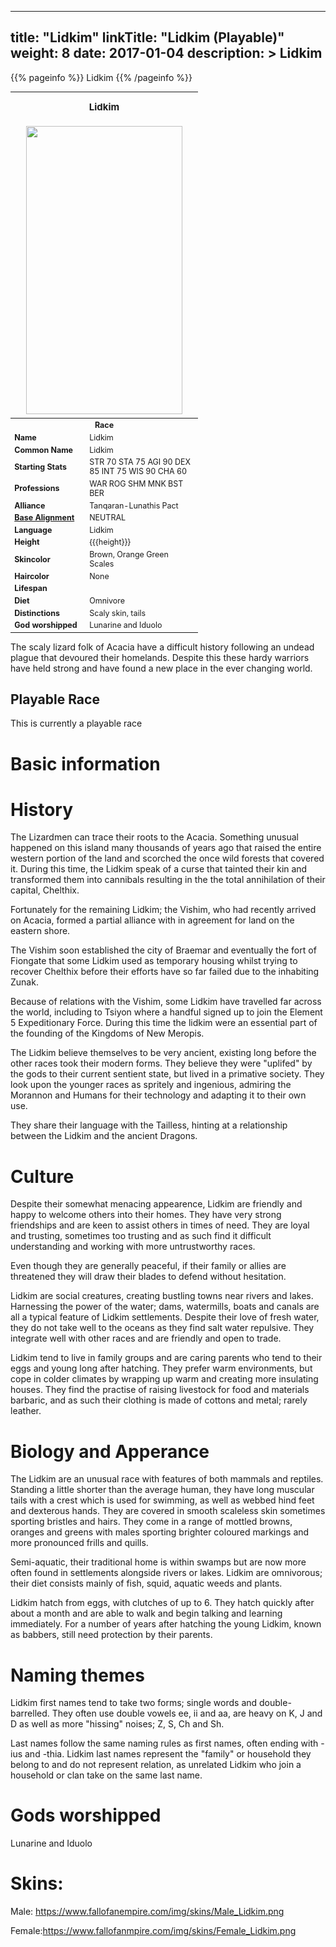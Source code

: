 
---
title: "Lidkim"
linkTitle: "Lidkim (Playable)"
weight: 8
date: 2017-01-04
description: >
 Lidkim
---

{{% pageinfo %}}
Lidkim
{{% /pageinfo %}}

<table class="infobox" style="font-size:89%; width:300px;">
<tbody>
<tr><th colspan="2" class="color1" style="font-size:120%; padding:1em;">Lidkim</th></tr>
<tr style="text-align:center;"><td colspan="2" style="padding:0.5em;"><img src="https://www.fallofanempire.com/img/races/lidkim.png" width="250" height="461"></td></tr>
<tr><th colspan="2" class="color1"> Race</th></tr>
<tr><td style="width:40%;"> <b>Name</b></td><td style="width:60%;">Lidkim</td></tr>
<tr><td> <b>Common Name</b></td><td>Lidkim</td></tr>
<tr><td> <b>Starting Stats</b></td><td>STR 70 STA 75 AGI 90 DEX 85 INT 75 WIS 90 CHA 60</td></tr>
<tr><td> <b>Professions</b></td><td>WAR ROG SHM MNK BST BER</td></tr>
<tr><td> <b>Alliance</b></td><td>Tanqaran-Lunathis Pact</td></tr>
<tr><td> <b><a href="/wiki/Base_Alignment" title="Base Alignment">Base Alignment</a></b></td><td>NEUTRAL</td></tr>
<tr><td> <b>Language</b></td><td>Lidkim</td></tr>
<tr><td> <b>Height</b></td><td> {{{height}}}</td></tr>
<tr><td> <b>Skincolor</b></td><td>Brown, Orange Green Scales</td></tr>
<tr><td> <b>Haircolor</b></td><td>None</td></tr>
<tr><td> <b>Lifespan</b></td><td></td></tr>
<tr><td> <b>Diet</b></td><td>Omnivore</td></tr>
<tr><td> <b>Distinctions</b></td><td>Scaly skin, tails</td></tr>
<tr><td> <b>God worshipped</b></td><td>Lunarine and Iduolo</td></tr>
</tbody>
</table>

The scaly lizard folk of Acacia have a difficult history following an undead plague that devoured their homelands. Despite this these hardy warriors have held strong and have found a new place in the ever changing world.

## Playable Race

This is currently a playable race

# Basic information

# History

The Lizardmen can trace their roots to the Acacia. Something unusual happened on this island many thousands of years ago that raised the entire western portion of the land and scorched the once wild forests that covered it. During this time, the Lidkim speak of a curse that tainted their kin and transformed them into cannibals resulting in the the total annihilation of their capital, Chelthix.

Fortunately for the remaining Lidkim; the Vishim, who had recently arrived on Acacia, formed a partial alliance with in agreement for land on the eastern shore.

The Vishim soon established the city of Braemar and eventually the fort of Fiongate that some Lidkim used as temporary housing whilst trying to recover Chelthix before their efforts have so far failed due to the inhabiting Zunak.

Because of relations with the Vishim, some Lidkim have travelled far across the world, including to Tsiyon where a handful signed up to join the Element 5 Expeditionary Force. During this time the lidkim were an essential part of the founding of the Kingdoms of New Meropis.

The Lidkim believe themselves to be very ancient, existing long before the other races took their modern forms. They believe they were "uplifed" by the gods to their current sentient state, but lived in a primative society. They look upon the younger races as spritely and ingenious, admiring the Morannon and Humans for their technology and adapting it to their own use.

They share their language with the Tailless, hinting at a relationship between the Lidkim and the ancient Dragons. 

# Culture

Despite their somewhat menacing appearence, Lidkim are friendly and happy to welcome others into their homes. They have very strong friendships and are keen to assist others in times of need. They are loyal and trusting, sometimes too trusting and as such find it difficult understanding and working with more untrustworthy races.

Even though they are generally peaceful, if their family or allies are threatened they will draw their blades to defend without hesitation.

Lidkim are social creatures, creating bustling towns near rivers and lakes. Harnessing the power of the water; dams, watermills, boats and canals are all a typical feature of Lidkim settlements. Despite their love of fresh water, they do not take well to the oceans as they find salt water repulsive. They integrate well with other races and are friendly and open to trade.

Lidkim tend to live in family groups and are caring parents who tend to their eggs and young long after hatching. They prefer warm environments, but cope in colder climates by wrapping up warm and creating more insulating houses. They find the practise of raising livestock for food and materials barbaric, and as such their clothing is made of cottons and metal; rarely leather. 

# Biology and Apperance

The Lidkim are an unusual race with features of both mammals and reptiles. Standing a little shorter than the average human, they have long muscular tails with a crest which is used for swimming, as well as webbed hind feet and dexterous hands. They are covered in smooth scaleless skin sometimes sporting bristles and hairs. They come in a range of mottled browns, oranges and greens with males sporting brighter coloured markings and more pronounced frills and quills.

Semi-aquatic, their traditional home is within swamps but are now more often found in settlements alongside rivers or lakes. Lidkim are omnivorous; their diet consists mainly of fish, squid, aquatic weeds and plants.

Lidkim hatch from eggs, with clutches of up to 6. They hatch quickly after about a month and are able to walk and begin talking and learning immediately. For a number of years after hatching the young Lidkim, known as babbers, still need protection by their parents. 

# Naming themes

Lidkim first names tend to take two forms; single words and double-barrelled. They often use double vowels ee, ii and aa, are heavy on K, J and D as well as more "hissing" noises; Z, S, Ch and Sh.

Last names follow the same naming rules as first names, often ending with -ius and -thia. Lidkim last names represent the "family" or household they belong to and do not represent relation, as unrelated Lidkim who join a household or clan take on the same last name. 

# Gods worshipped

Lunarine and Iduolo


# Skins:

Male: https://www.fallofanempire.com/img/skins/Male_Lidkim.png

Female:https://www.fallofanmpire.com/img/skins/Female_Lidkim.png

